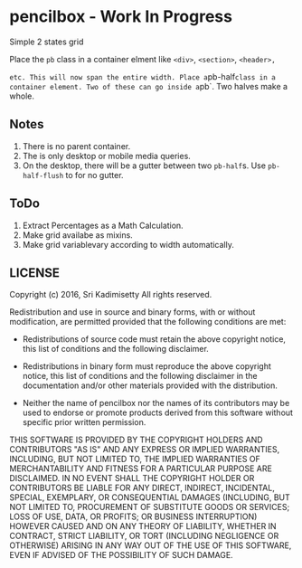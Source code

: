 # pencilbox - Work In Progress
Simple 2 states grid

Place the `pb` class in a container elment like
`<div>`, `<section>`, `<header>, `<footer>` etc.
This will now span the entire width. Place a
`pb-half` class in a container element. Two of
these can go inside a `pb`. Two halves make a
whole.


## Notes
1. There is no parent container.
2. The is only desktop or mobile media queries.
3. On the desktop, there will be a gutter between two `pb-half`s. Use `pb-half-flush` to for no gutter.


## ToDo
1. Extract Percentages as a Math Calculation.
2. Make grid availabe as mixins.
3. Make grid variablevary according to width automatically.


## LICENSE
Copyright (c) 2016, Sri Kadimisetty
All rights reserved.

Redistribution and use in source and binary forms, with or without
modification, are permitted provided that the following conditions are met:

* Redistributions of source code must retain the above copyright notice, this
  list of conditions and the following disclaimer.

* Redistributions in binary form must reproduce the above copyright notice,
  this list of conditions and the following disclaimer in the documentation
  and/or other materials provided with the distribution.

* Neither the name of pencilbox nor the names of its
  contributors may be used to endorse or promote products derived from
  this software without specific prior written permission.

THIS SOFTWARE IS PROVIDED BY THE COPYRIGHT HOLDERS AND CONTRIBUTORS "AS IS"
AND ANY EXPRESS OR IMPLIED WARRANTIES, INCLUDING, BUT NOT LIMITED TO, THE
IMPLIED WARRANTIES OF MERCHANTABILITY AND FITNESS FOR A PARTICULAR PURPOSE ARE
DISCLAIMED. IN NO EVENT SHALL THE COPYRIGHT HOLDER OR CONTRIBUTORS BE LIABLE
FOR ANY DIRECT, INDIRECT, INCIDENTAL, SPECIAL, EXEMPLARY, OR CONSEQUENTIAL
DAMAGES (INCLUDING, BUT NOT LIMITED TO, PROCUREMENT OF SUBSTITUTE GOODS OR
SERVICES; LOSS OF USE, DATA, OR PROFITS; OR BUSINESS INTERRUPTION) HOWEVER
CAUSED AND ON ANY THEORY OF LIABILITY, WHETHER IN CONTRACT, STRICT LIABILITY,
OR TORT (INCLUDING NEGLIGENCE OR OTHERWISE) ARISING IN ANY WAY OUT OF THE USE
OF THIS SOFTWARE, EVEN IF ADVISED OF THE POSSIBILITY OF SUCH DAMAGE.
